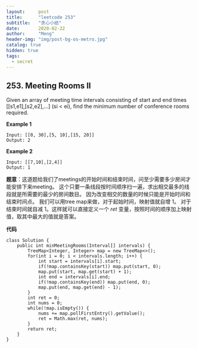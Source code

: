 ```yaml
---
layout:     post
title:      "leetcode 253"
subtitle:   "贪心小结"
date:       2020-02-22
author:     "Meng"
header-img: "img/post-bg-os-metro.jpg"
catalog: true
hidden: true
tags:
  - secret
---
```


## 253. Meeting Rooms II
Given an array of meeting time intervals consisting of start and end times [[s1,e1],[s2,e2],...] (si < ei), find the minimum number of conference rooms required.

**Example 1**
```
Input: [[0, 30],[5, 10],[15, 20]]
Output: 2
```
**Example 2**
```
Input: [[7,10],[2,4]]
Output: 1
```

**题意**：这道题给我们了meetings的开始时间和结束时间，问至少需要多少房间才能安排下来meeting。 这个只要一条线段按时间顺序扫一遍，求出相交最多的线段就是所需要的最少的房间数目。
因为改变相交的数量的时候只能是开始时间和结束时间点。 我们可以用tree map来做，对于起始时间，映射值就自增 1。 对于结束时间就自减 1。这样就可以直接定义一个 $ret$ 变量，按照时间的顺序加上映射值，取其中最大的值就是答案。


**代码**
```
class Solution {
    public int minMeetingRooms(Interval[] intervals) {
        TreeMap<Integer, Integer> map = new TreeMap<>();
        for(int i = 0; i < intervals.length; i++) {
            int start = intervals[i].start;
            if(!map.containsKey(start)) map.put(start, 0);
            map.put(start, map.get(start) + 1);
            int end = intervals[i].end;
            if(!map.containsKey(end)) map.put(end, 0);
            map.put(end, map.get(end) - 1);
        }
        int ret = 0;
        int nums = 0;
        while(!map.isEmpty()) {
            nums += map.pollFirstEntry().getValue();
            ret = Math.max(ret, nums);
        }
        return ret;
    }
}
```

